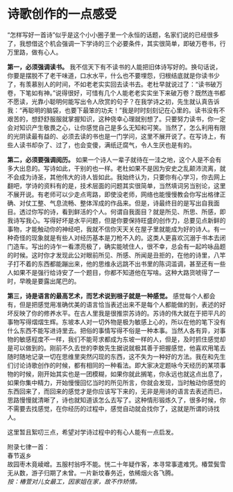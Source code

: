 # 诗歌创作的一点感受

“怎样写好一首诗”似乎是这个小小圈子里一个永恒的话题，名家们说的已经很多了，我想借这个机会强调一下学诗的三个必要条件，其实很简单，即破万卷书，行万里路，做有心人。  

**第一，必须强调读书。** 我不信天下有不读书的人能把旧体诗写好的。换句话说，你要是摆脱不了老干味道，口水水平，什么也不要埋怨，归根结底就是你读书少了，有羡慕别人的时间，不如老老实实回去读书去。老杜早就说过了：“读书破万卷，下笔如有神。”说得很好，可惜有几个人能老老实实坐下来破万卷？既然连书都不愿读，光靠小聪明何能写出令人欣赏的句子？在我学诗之初，先生就认真告诉我：“再聪明的脑袋，也要下最笨的功夫！”我是时时刻刻记在心里的。读书没有不艰苦的，想舒舒服服就掌握知识，这种侥幸心理就别想了。只要努力读书，你一定会对知识产生敬畏之心，让你感觉自己是多么无知和可笑。当然了，怎么利用有限的光阴读最有益的、必须去读的书也是一门学问，这里不展开说了。在写诗上，有些人读书却杂了、过了，也会变傻，满纸迂腐气，令人生厌也是有的。  

**第二，必须要强调阅历。** 如果一个诗人一辈子就待在一洼之地，这个人是不会有多大出息的。写诗如此，干别的也一样。老杜如果不是因为安史之乱颠沛流离，就不会成为诗圣，其他伟大的诗人皆如此。我始终认为，只要你有心学习，你去网上翻吧，学诗的资料有的是，技术层面的问题其实很简单，当然填词另当别论，这里不展开说。有老师可以少走点弯路，即使没老师，网络也能慢慢教会你写出格律正确、对仗工整、气息流畅、整体浑成的作品来。但是，诗最终目的是写出自我面目。透过你写的诗，看到鲜活的个人。何谓自我面目？就是所见、所思、所感，即我诗写我心。写得好坏是水平问题，但是你要保持旺盛的创作力，总要见点新鲜的事物，才能触动你的神经吧，我就不信你天天关在屋子里就能成为好的诗人。有一种奇怪的现象就是有些人对经历基本是刀枪不入的。这类人更喜欢沉溺于书本去闭门造车。写出的诗乍一看漂亮极了，确实能唬住人，很不幸，总会有一起吟咏品题的时候。这时你才发现此公对眼前所见、所感、所闻是丑拒的，在他的诗里，八竿子打不着的东西都能蹦出来，他的思维永远跳不出书里的陈词滥调，甚至还有一些人如果不是强行给诗安了一个题目，你都不知道他在写啥。这种大路货唬得了一时，早晚是要露出尾巴的。  

**第三，诗是语言的最高艺术，而艺术说到根子就是一种感觉。** 感觉每个人都会有，但是把感觉用准确优美的语言恰当表述出来不是每个人都能做的到，表述的好坏反映了你的修养水平。在古人里我是很推崇苏诗的。苏诗的伟大就在于把平凡的事物写得熠熠生辉。东坡本人对一切外物是极为敏感上心的，所以在他的笔下没有什么东西不能写进诗里去。把俗的事情写得不俗是一种本事。当然人各有异，对事物的敏感程度不一样，我们不能苛求都成为东坡一样的人，但是，及时抓住感觉却是可以做到的。刚前不久去世的李敖先生据说就极其善于把握感觉，他喜欢用笔去随时随地记录一切在思维里突然闪现的东西，这不失为一种好的方法。我在和先生们讨论诗歌创作的时候，都有相同的一种看法。即大家决定题咏今天经历的某项事物的时候，刚开始其实也是一团模糊，如果你就此搁笔，你永远也就这点出息了，如果你集中精力，开始慢慢回忆当时的所见所言，你就会发现，当时触动你感觉的东西回来了，而回来的感觉才是你应该写下来的，无非是用诗的语言去表述而已，思路慢慢就清晰了，诗也就知道该怎么去写了。这种情形锻炼久了，很多时候，你不需要去找感觉，在你经历的过程中，感觉自动就会找你了，这就是所谓的诗找人。  

这里暂且絮叨三点，希望对学诗过程中的有心人能有一点启发。  

附录七律一首：  
春节返乡  
故园枣木竟崚嶒。五服村翁呼不能。恍二十年疑作客，本寻常事遣难凭。椿萱鬓雪无从数，游子归期了未曾。一片新坟春务近，依稀烟火各飞腾。  
*按：椿萱对儿女最工，因家姐在家，故不作矫情。*
